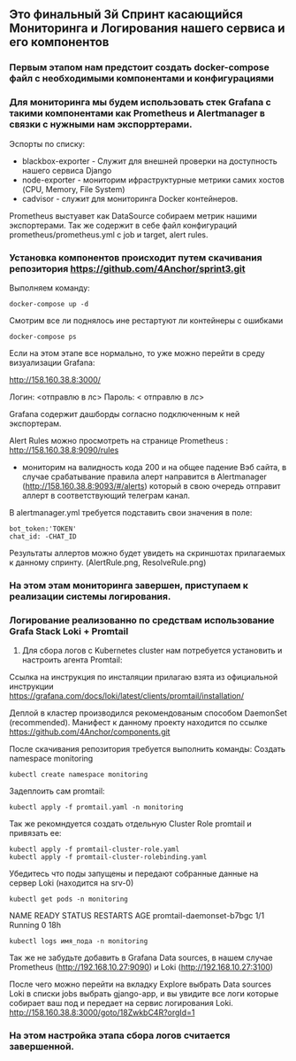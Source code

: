## Это финальный 3й Спринт каcающийся Мониторинга и Логирования нашего сервиса и его компонентов

### Первым этапом нам предстоит создать docker-compose файл с необходимыми компонентами и конфигурациями

### Для мониторинга мы будем использовать стек Grafana с такими компонентами как Prometheus и Alertmanager в связки с нужными нам экспорртерами.

Эспорты по списку:
- blackbox-exporter  - Служит для внешней проверки на доступность нашего сервиса Django
- node-exporter - мониторим ифраструктурные метрики самих хостов (CPU, Memory, File System)
- cadvisor - служит для мониторинга Docker контейнеров.

Prometheus выстуавет как DataSource собираем метрик нашими экспортерами. Так же содержит в себе файл конфигураций prometheus/prometheus.yml  c job и target, alert rules. 

### Установка компонентов происходит путем скачивания репозитория https://github.com/4Anchor/sprint3.git

Выполняем команду:

```
docker-compose up -d
```
Смотрим все ли поднялось ине рестартуют ли контейнеры с ошибками

```
docker-compose ps
```
Если на этом этапе все нормально, то уже можно перейти в среду визуализации Grafana:

http://158.160.38.8:3000/

Логин: <отправлю в лс>
Пароль: < отправлю в лс>

Grafana содержит дашборды согласно подключенным к ней экспортерам. 

Alert Rules можно просмотреть на странице Prometheus : http://158.160.38.8:9090/rules
 - мониторим на валидность кода 200 и на общее падение Вэб сайта, в случае срабатывание правила  алерт направится в Alertmanager (http://158.160.38.8:9093/#/alerts) который в свою очередь отправит аллерт в соответствующий телеграм канал.

 В alertmanager.yml требуется подставить свои значения в поле:
 ```
 bot_token:'TOKEN'                                                                                                                                               
 chat_id: -CHAT_ID  
 ```
Результаты аллертов можно будет увидеть на скриншотах прилагаемых к данному спринту. (AlertRule.png, ResolveRule.png)

### На этом этам мониторинга завершен, приступаем к реализации системы логирования.

### Логирование реализованно по средствам использование Grafa Stack Loki + Promtail 

1. Для сбора логов с Kubernetes cluster нам потребуется установить и настроить агента Promtail:

Ссылка на инструкция по инсталяции прилагаю взята из официальной инструкции https://grafana.com/docs/loki/latest/clients/promtail/installation/

Деплой в кластер производился рекомендованым способом DaemonSet (recommended). Манифест к данному проекту находится по ссылке https://github.com/4Anchor/components.git
 
После скачивания репозитория требуется выполнить команды:
Создать namespace monitoring
```
kubectl create namespace monitoring
```
Задеплоить сам promtail:

```
kubectl apply -f promtail.yaml -n monitoring
```
Так же рекомндуется создать отдельную Cluster Role promtail и привязать ее:

```
kubectl apply -f promtail-cluster-role.yaml
kubectl apply -f promtail-cluster-rolebinding.yaml
```
Убедитесь что поды запущены и передают собранные данные на сервер Loki (находится на srv-0)

```
kubectl get pods -n monitoring
```
NAME                       READY   STATUS    RESTARTS       AGE
promtail-daemonset-b7bgc   1/1     Running   0              18h

```
kubectl logs имя_пода -n monitoring
```
Так же не забудьте добавить в Grafana Data sources, в нашем случае Prometheus (http://192.168.10.27:9090) и Loki (http://192.168.10.27:3100)

После чего можно перейти на вкладку Explore выбрать Data sources Loki в списки jobs выбрать gjango-app, и вы увидите все логи которые собирает ваш под и передает на сервис логирования Loki.
http://158.160.38.8:3000/goto/18ZwkbC4R?orgId=1
### На этом настройка этапа сбора логов считается завершенной. 



